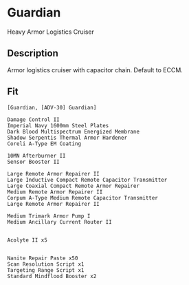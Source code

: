 # Guardian

 Heavy Armor Logistics Cruiser

## Description

Armor logistics cruiser with capacitor chain. Default to ECCM.

## Fit

```
[Guardian, [ADV-30] Guardian]

Damage Control II
Imperial Navy 1600mm Steel Plates
Dark Blood Multispectrum Energized Membrane
Shadow Serpentis Thermal Armor Hardener
Coreli A-Type EM Coating

10MN Afterburner II
Sensor Booster II

Large Remote Armor Repairer II
Large Inductive Compact Remote Capacitor Transmitter
Large Coaxial Compact Remote Armor Repairer
Medium Remote Armor Repairer II
Corpum A-Type Medium Remote Capacitor Transmitter
Large Remote Armor Repairer II

Medium Trimark Armor Pump I
Medium Ancillary Current Router II


Acolyte II x5


Nanite Repair Paste x50
Scan Resolution Script x1
Targeting Range Script x1
Standard Mindflood Booster x2
```
